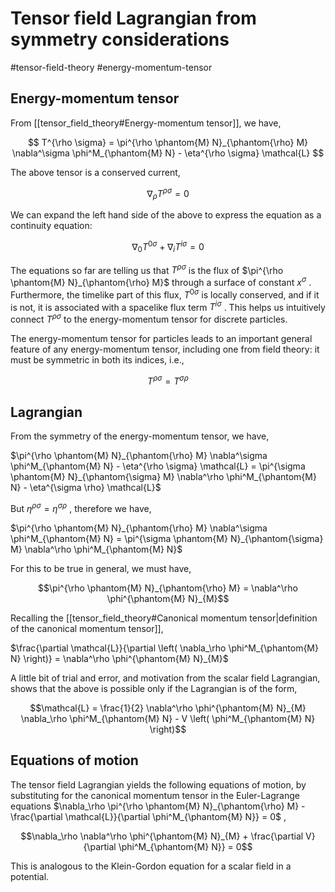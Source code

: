# Tensor field Lagrangian from symmetry considerations

#tensor-field-theory #energy-momentum-tensor 

## Energy-momentum tensor

From [[tensor_field_theory#Energy-momentum tensor]], we have,

$$
T^{\rho \sigma} = \pi^{\rho \phantom{M} N}_{\phantom{\rho} M} \nabla^\sigma \phi^M_{\phantom{M} N} - \eta^{\rho \sigma} \mathcal{L}
$$

The above tensor is a conserved current,

$$\nabla_\rho T^{\rho \sigma} = 0$$

We can expand the left hand side of the above to express the equation as a continuity equation:

$$\nabla_0 T^{0 \sigma} + \nabla_i T^{i \sigma} = 0$$

The equations so far are telling us that $T^{\rho \sigma}$ is the flux of $\pi^{\rho \phantom{M} N}_{\phantom{\rho} M}$ through a surface of constant $x^\sigma$ . Furthermore, the timelike part of this flux, $T^{0 \sigma}$ is locally conserved, and if it is not, it is associated with a spacelike flux term $T^{i \sigma}$ . This helps us intuitively connect $T^{\rho \sigma}$ to the energy-momentum tensor for discrete particles.

The energy-momentum tensor for particles leads to an important general feature of any energy-momentum tensor, including one from field theory: it must be symmetric in both its indices, i.e.,

$$T^{\rho \sigma} = T^{\sigma \rho}$$
## Lagrangian

From the symmetry of the energy-momentum tensor, we have,

$\pi^{\rho \phantom{M} N}_{\phantom{\rho} M} \nabla^\sigma \phi^M_{\phantom{M} N} - \eta^{\rho \sigma} \mathcal{L} = \pi^{\sigma \phantom{M} N}_{\phantom{\sigma} M} \nabla^\rho \phi^M_{\phantom{M} N} - \eta^{\sigma \rho} \mathcal{L}$

But $\eta^{\rho \sigma} = \eta^{\sigma \rho}$ , therefore we have,

$\pi^{\rho \phantom{M} N}_{\phantom{\rho} M} \nabla^\sigma \phi^M_{\phantom{M} N} = \pi^{\sigma \phantom{M} N}_{\phantom{\sigma} M} \nabla^\rho \phi^M_{\phantom{M} N}$

For this to be true in general, we must have,

$$\pi^{\rho \phantom{M} N}_{\phantom{\rho} M} = \nabla^\rho \phi^{\phantom{M} N}_{M}$$

Recalling the [[tensor_field_theory#Canonical momentum tensor|definition of the canonical momentum tensor]],

$\frac{\partial \mathcal{L}}{\partial \left( \nabla_\rho \phi^M_{\phantom{M} N} \right)} = \nabla^\rho \phi^{\phantom{M} N}_{M}$

A little bit of trial and error, and motivation from the scalar field Lagrangian, shows that the above is possible only if the Lagrangian is of the form,

$$\mathcal{L} = \frac{1}{2} \nabla^\rho \phi^{\phantom{M} N}_{M} \nabla_\rho \phi^M_{\phantom{M} N} - V \left( \phi^M_{\phantom{M} N} \right)$$
## Equations of motion

The tensor field Lagrangian yields the following equations of motion, by substituting for the canonical momentum tensor in the Euler-Lagrange equations $\nabla_\rho \pi^{\rho \phantom{M} N}_{\phantom{\rho} M} - \frac{\partial \mathcal{L}}{\partial \phi^M_{\phantom{M} N}} = 0$ ,

$$\nabla_\rho \nabla^\rho \phi^{\phantom{M} N}_{M} + \frac{\partial V}{\partial \phi^M_{\phantom{M} N}} = 0$$

This is analogous to the Klein-Gordon equation for a scalar field in a potential.